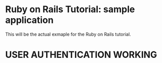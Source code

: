 # Ruby on Rails Tutorial: sample application

This will be the actual exmaple for the Ruby on Rails tutorial.

# USER AUTHENTICATION WORKING #